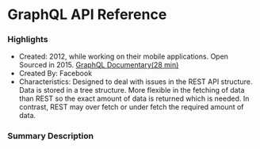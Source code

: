 # GraphQL API Reference

### Highlights

- Created: 2012, while working on their mobile applications. Open Sourced in 2015. [GraphQL Documentary(28 min)](https://www.youtube.com/watch?v=783ccP__No8)
- Created By: Facebook
- Characteristics: Designed to deal with issues in the REST API structure. Data is stored in a tree structure. More flexible in the fetching of data than REST so the exact amount of data is returned which is needed. In contrast, REST may over fetch or under fetch the required amount of data.

### Summary Description
